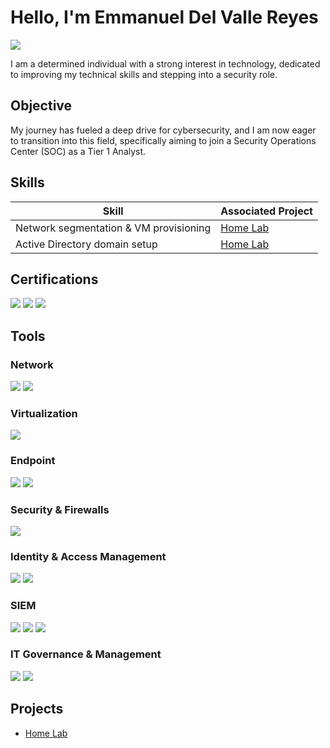 # Hello, I'm Emmanuel Del Valle Reyes
<a href="https://www.linkedin.com/in/emmanuel-del-valle-reyes">
  <img src="https://img.shields.io/badge/-LinkedIn-0072b1?&style=for-the-badge&logo=linkedin&logoColor=white" />
</a>

I am a determined individual with a strong interest in technology, dedicated to improving my technical skills and stepping into a security role.

## Objective

My journey has fueled a deep drive for cybersecurity, and I am now eager to transition into this field, specifically aiming to join a Security Operations Center (SOC) as a Tier 1 Analyst.

## Skills


| Skill                                         | Associated Project         |
|-----------------------------------------------|----------------------------|
| Network segmentation & VM provisioning      | <a href="https://github.com/manny-security/Home-Lab"> Home Lab</a> |
| Active Directory domain setup     | <a href="https://github.com/manny-security/Home-Lab"> Home Lab</a> |

## Certifications

<div>
<img src="https://img.shields.io/badge/-Security%2B-FF0000?&style=for-the-badge&logo=CompTIA&logoColor=white" />
<img src="https://img.shields.io/badge/-Google_Cybersecurity_Certificate-4285F4?&style=for-the-badge&logo=Google&logoColor=white" />
<img src="https://img.shields.io/badge/-Advanced_Cybersecurity_Certificate-006400?&style=for-the-badge&logoColor=white" />
</div>


## Tools  

### Network  
<div>  
    <img src="https://img.shields.io/badge/-Wireshark-1679A7?&style=for-the-badge&logo=Wireshark&logoColor=white" />  
    <img src="https://img.shields.io/badge/-NetBox-005F9E?&style=for-the-badge&logo=NetBox&logoColor=white" />  
</div>  

### Virtualization  
<div>  
    <img src="https://img.shields.io/badge/-VMware_vSphere-607078?&style=for-the-badge&logo=VMware&logoColor=white" />  
</div>  

### Endpoint  
<div>  
    <img src="https://img.shields.io/badge/-Microsoft_Defender_for_Endpoint-00A4EF?&style=for-the-badge&logo=Microsoft&logoColor=white" /> 
    <img src="https://img.shields.io/badge/-Absolute-000000?&style=for-the-badge&logoColor=white" />  
</div>  

### Security & Firewalls  
<div>  
    <img src="https://img.shields.io/badge/-pfSense-1E5B8B?&style=for-the-badge&logo=pfSense&logoColor=white" />  
</div>  

### Identity & Access Management  
<div>  
    <img src="https://img.shields.io/badge/-1Password-0094F5?&style=for-the-badge&logo=1Password&logoColor=white" />  
    <img src="https://img.shields.io/badge/-IDnow-2B2E4A?&style=for-the-badge&logoColor=white" />  
</div>  

### SIEM  
<div>  
    <img src="https://img.shields.io/badge/-Microsoft_Sentinel-0078D4?&style=for-the-badge&logo=Microsoft&logoColor=white" />  
    <img src="https://img.shields.io/badge/-Splunk-000000?&style=for-the-badge&logo=Splunk&logoColor=white" />  
    <img src="https://img.shields.io/badge/-Elastic-005571?&style=for-the-badge&logo=Elastic&logoColor=white" />  
</div>  

### IT Governance & Management  
<div>  
    <img src="https://img.shields.io/badge/-Netwrix-0073CF?&style=for-the-badge&logoColor=white" />  
    <img src="https://img.shields.io/badge/-Jira-0052CC?&style=for-the-badge&logo=Jira&logoColor=white" />  
</div>  


## Projects
-  <a href="https://github.com/manny-security/Home-Lab"> Home Lab</a> 
